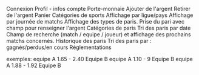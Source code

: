 Connexion
Profil - infos compte
Porte-monnaie
    Ajouter de l'argent
    Retirer de l'argent
Panier
Catégories de sports
    Affichage par ligue/pays
        Affichage par journée de matchs
            Affichage des types de paris.
                Prise du pari avec champ pour renseigner l'argent
Catégories de paris
Tri des paris par date
Champ de recherche (match / equipe / joueur) et affichage des prochains matchs concernés.
Historique des paris
Tri des paris par : gagnés/perdus/en cours
Réglementations

exemples:
equipe A  1.65  -  2.40 Equipe B
equipe A  1.10  -  9 Equipe B
equipe A  1.88  -  1.92 Equipe B

